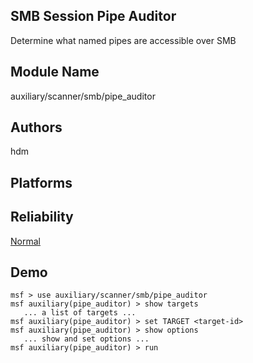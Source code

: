 ## SMB Session Pipe Auditor

Determine what named pipes are accessible over SMB


## Module Name
auxiliary/scanner/smb/pipe_auditor

## Authors
hdm





## Platforms


## Reliability
[Normal](https://github.com/rapid7/metasploit-framework/wiki/Exploit-Ranking)

## Demo

```
msf > use auxiliary/scanner/smb/pipe_auditor
msf auxiliary(pipe_auditor) > show targets
   ... a list of targets ...
msf auxiliary(pipe_auditor) > set TARGET <target-id>
msf auxiliary(pipe_auditor) > show options
   ... show and set options ...
msf auxiliary(pipe_auditor) > run
```
    
    